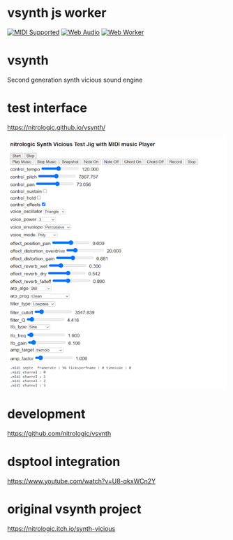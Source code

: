# vsynth js worker                                                                                                                                    

[![MIDI Supported](https://img.shields.io/badge/MIDI-Supported-00AAFF?logo=midi&logoColor=white)](https://developer.mozilla.org/en-US/docs/Web/API/Web_MIDI_API) 
[![Web Audio](https://img.shields.io/badge/Web_Audio-API-FF9900?logo=webaudio&logoColor=white)](https://developer.mozilla.org/en-US/docs/Web/API/Web_Audio_API) 
[![Web Worker](https://img.shields.io/badge/Threads-Web_Worker-%2343853D?logo=html5)](https://developer.mozilla.org/en-US/docs/Web/API/Worker)    

# vsynth

Second generation synth vicious sound engine

# test interface

https://nitrologic.github.io/vsynth/

![synth vicious test jig](media/vicious2.png)

# development

https://github.com/nitrologic/vsynth

# dsptool integration

https://www.youtube.com/watch?v=U8-qkxWCn2Y


# original vsynth project

https://nitrologic.itch.io/synth-vicious
